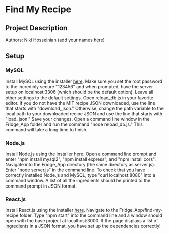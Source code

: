 # Find My Recipe

## Project Description 
 Authors: Niki Hosseinian (add your names here)
 
 ## Setup
 
 ### MySQL
 
 Install MySQL using the installer [here](https://dev.mysql.com/downloads/installer/). Make sure you set the root password to the incredibly secure "123456" and when prompted, have the server setup on localhost:3306 (which should be the default option). Leave all other settings to the default settings. Open reload_db.js in your favorite editor. If you do not have the MIT recipe JSON downloaded, use the line that starts with "download_json." Otherwise, change the path variable to the local path to your downloaded recipe JSON and use the line that starts with "load_json." Save your changes. Open a command line window in the Fridge_App folder and run the command "node reload_db.js." This command will take a long time to finish. 
 
 ### Node.js
 
 Install Node.js using the installer [here](https://nodejs.org/en/download/). Open a command line prompt and enter "npm install mysql2", "npm install express", and "npm install cors". Navigate into the Fridge_App directory (the same directory as server.js). Enter "node server.js" in the command line. To check that you have correctly installed Node.js and MySQL, type "curl localhost:8080" into a command window. A list of all the ingredients should be printed to the command prompt in JSON format. 
 
 ### React.js
 
 Install React.js using the installer [here](https://nodejs.org/en/). Navigate to the Fridge_App/find-my-recipe folder. Type "npm start" into the command line and a window should open with the base project at localhost:3000. If the page displays a list of ingredients in a JSON format, you have set up the dependencies correctly!
